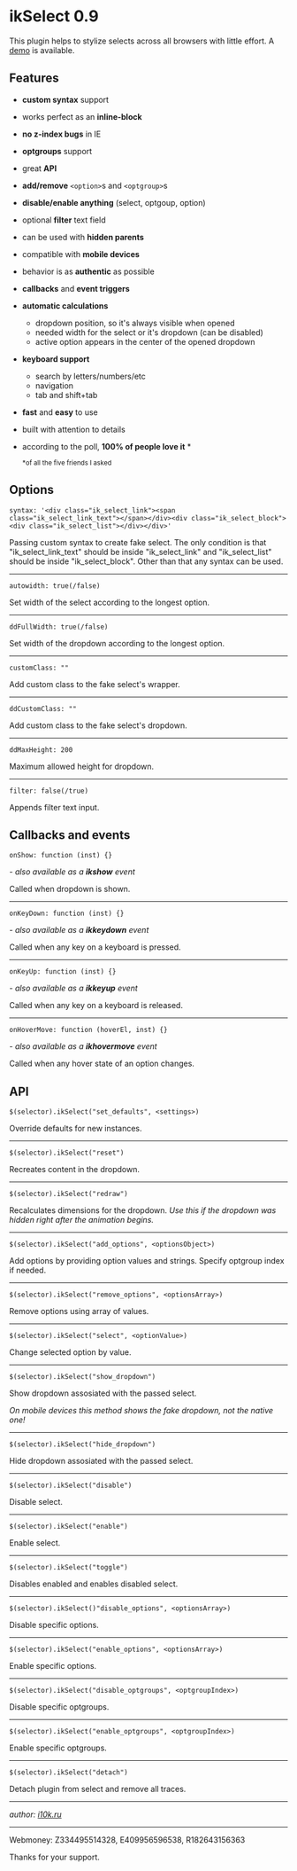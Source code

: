 # ikSelect 0.9

This plugin helps to stylize selects across all browsers with little effort. A [demo](http://igor10k.github.com/ikSelect/) is available.

## Features

* **custom syntax**  support
* works perfect as an **inline-block**
* **no z-index bugs**  in IE
* **optgroups**  support
* great **API**
* **add/remove** `<option>`s and `<optgroup>`s
* **disable/enable anything**  (select, optgoup, option)
* optional **filter**  text field
* can be used with **hidden parents**
* compatible with **mobile devices**
* behavior is as **authentic**  as possible
* **callbacks**  and **event triggers**
* **automatic calculations**
	* dropdown position, so it's always visible when opened
	* needed width for the select or it's dropdown (can be disabled)
	* active option appears in the center of the opened dropdown

* **keyboard support**
	* search by letters/numbers/etc
	* navigation
	* tab and shift+tab

* **fast**  and **easy**  to use
* built with attention to details
* according to the poll, **100% of people love it** *

	<small>*of all the five friends I asked</small>

## Options

	syntax: '<div class="ik_select_link"><span class="ik_select_link_text"></span></div><div class="ik_select_block"><div class="ik_select_list"></div></div>'
Passing custom syntax to create fake select.
The only condition is that "ik_select_link_text" should be inside "ik_select_link" and "ik_select_list" should be inside "ik_select_block".
Other than that any syntax can be used.

---

	autowidth: true(/false)
Set width of the select according to the longest option.

---

	ddFullWidth: true(/false)
Set width of the dropdown according to the longest option.

---

	customClass: ""
Add custom class to the fake select's wrapper.

---

	ddCustomClass: ""
Add custom class to the fake select's dropdown.

---

	ddMaxHeight: 200
Maximum allowed height for dropdown.

---

	filter: false(/true)
Appends filter text input.

## Callbacks and events
	onShow: function (inst) {}
*- also available as a __ikshow__ event*

Called when dropdown is shown.

---

	onKeyDown: function (inst) {}
*- also available as a __ikkeydown__ event*

Called when any key on a keyboard is pressed.

---

	onKeyUp: function (inst) {}
*- also available as a __ikkeyup__ event*

Called when any key on a keyboard is released.

---

	onHoverMove: function (hoverEl, inst) {}
*- also available as a __ikhovermove__ event*

Called when any hover state of an option changes.

## API

	$(selector).ikSelect("set_defaults", <settings>)
Override defaults for new instances.

---

	$(selector).ikSelect("reset")
Recreates content in the dropdown.

---

	$(selector).ikSelect("redraw")
Recalculates dimensions for the dropdown.
*Use this if the dropdown was hidden right after the animation begins.*

---

	$(selector).ikSelect("add_options", <optionsObject>)
Add options by providing option values and strings.
Specify optgroup index if needed.

---

	$(selector).ikSelect("remove_options", <optionsArray>)
Remove options using array of values.

---

	$(selector).ikSelect("select", <optionValue>)
Change selected option by value.

---

	$(selector).ikSelect("show_dropdown")
Show dropdown assosiated with the passed select.

*On mobile devices this method shows the fake dropdown, not the native one!*

---

	$(selector).ikSelect("hide_dropdown")
Hide dropdown assosiated with the passed select.

---

	$(selector).ikSelect("disable")

Disable select.

---

	$(selector).ikSelect("enable")
Enable select.


---

	$(selector).ikSelect("toggle")
Disables enabled and enables disabled select.

---

	$(selector).ikSelect()"disable_options", <optionsArray>)
Disable specific options.

---

	$(selector).ikSelect("enable_options", <optionsArray>)
Enable specific options.

---

	$(selector).ikSelect("disable_optgroups", <optgroupIndex>)
Disable specific optgroups.

---

	$(selector).ikSelect("enable_optgroups", <optgroupIndex>)
Enable specific optgroups.

---

	$(selector).ikSelect("detach")
Detach plugin from select and remove all traces.

---

*author: [i10k.ru](http://i10k.ru)*

---

Webmoney: Z334495514328, E409956596538, R182643156363

Thanks for your support.